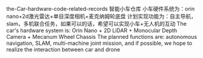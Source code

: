 the-Car-hardware-code-related-records
智能小车仓库
小车硬件系统为：orin nano+2d激光雷达+单目深度相机+麦克纳姆轮底盘
计划实现功能为：自主导航，slam，多机联合任务，如果可以的话，希望可以实现小车+无人机的互动
The car's hardware system is: Orin Nano + 2D LiDAR + Monocular Depth Camera + Mecanum Wheel Chassis
The planned functions are: autonomous navigation, SLAM, multi-machine joint mission, and if possible, we hope to realize the interaction between car and drone
